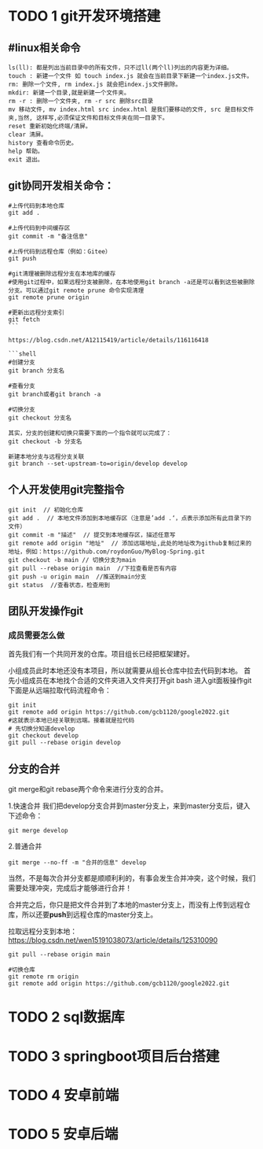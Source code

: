 



# TODO 1 git开发环境搭建

## #linux相关命令

```shell
ls(ll): 都是列出当前目录中的所有文件，只不过ll(两个ll)列出的内容更为详细。
touch : 新建一个文件 如 touch index.js 就会在当前目录下新建一个index.js文件。
rm: 删除一个文件, rm index.js 就会把index.js文件删除。
mkdir: 新建一个目录,就是新建一个文件夹。
rm -r : 删除一个文件夹, rm -r src 删除src目录
mv 移动文件, mv index.html src index.html 是我们要移动的文件, src 是目标文件夹,当然, 这样写,必须保证文件和目标文件夹在同一目录下。
reset 重新初始化终端/清屏。
clear 清屏。
history 查看命令历史。
help 帮助。
exit 退出。
```

## git协同开发相关命令：

~~~shell
#上传代码到本地仓库 
git add .

#上传代码到中间缓存区 
git commit -m "备注信息"

#上传代码到远程仓库（例如：Gitee） 
git push

#git清理被删除远程分支在本地库的缓存 
#使用git过程中，如果远程分支被删除，在本地使用git branch -a还是可以看到这些被删除分支。可以通过git remote prune 命令实现清理
git remote prune origin 

#更新出远程分支索引
git fetch
```

https://blog.csdn.net/A12115419/article/details/116116418

```shell
#创建分支
git branch 分支名

#查看分支
git branch或者git branch -a

#切换分支
git checkout 分支名

其实，分支的创建和切换只需要下面的一个指令就可以完成了：
git checkout -b 分支名

新建本地分支与远程分支关联
git branch --set-upstream-to=origin/develop develop
~~~

## 个人开发使用git完整指令

```shell
git init  // 初始化仓库
git add .  // 本地文件添加到本地缓存区（注意是’add .‘，点表示添加所有此目录下的文件）
git commit -m "描述"  // 提交到本地缓存区，描述任意写
git remote add origin "地址"  // 添加远端地址,此处的地址改为github复制过来的地址，例如：https://github.com/roydonGuo/MyBlog-Spring.git
git checkout -b main // 切换分支为main
git pull --rebase origin main  //下拉查看是否有内容
git push -u origin main  //推送到main分支
git status  //查看状态，检查用到
```



## 团队开发操作git

### 成员需要怎么做

首先我们有一个共同开发的仓库。项目组长已经把框架建好。

小组成员此时本地还没有本项目，所以就需要从组长仓库中拉去代码到本地。
首先小组成员在本地找个合适的文件夹进入文件夹打开git bash 进入git面板操作git
下面是从远端拉取代码流程命令：

```shell
git init
git remote add origin https://github.com/gcb1120/google2022.git
#这就表示本地已经关联到远端。接着就是拉代码
# 先切换分知道develop
git checkout develop
git pull --rebase origin develop
```

## 分支的合并

git merge和git rebase两个命令来进行分支的合并。

1.快速合并
我们把develop分支合并到master分支上，来到master分支后，键入下述命令：

```shell
git merge develop
```

2.普通合并

```shell
git merge --no-ff -m "合并的信息" develop
```

当然，不是每次合并分支都是顺顺利利的，有事会发生合并冲突，这个时候，我们需要处理冲突，完成后才能够进行合并！

合并完之后，你只是把文件合并到了本地的master分支上，而没有上传到远程仓库，所以还要**push**到远程仓库的master分支上。

拉取远程分支到本地：https://blog.csdn.net/wen15191038073/article/details/125310090

```shell
git pull --rebase origin main

#切换仓库
git remote rm origin
git remote add origin https://github.com/gcb1120/google2022.git
```

# TODO 2 sql数据库











# TODO 3 springboot项目后台搭建











# TODO 4 安卓前端







# TODO 5 安卓后端